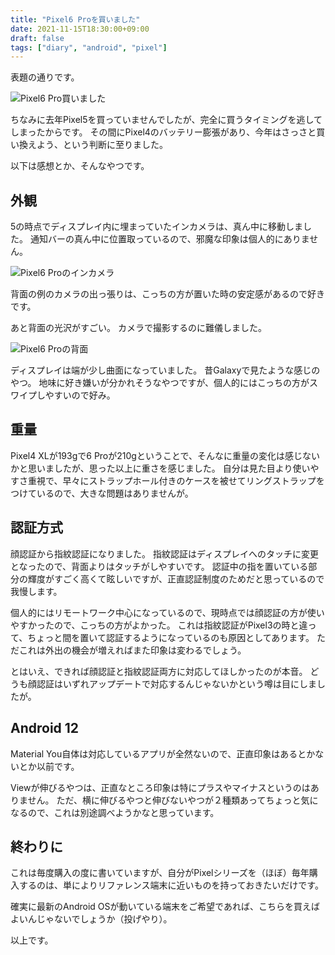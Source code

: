 ```yaml
---
title: "Pixel6 Proを買いました"
date: 2021-11-15T18:30:00+09:00
draft: false
tags: ["diary", "android", "pixel"]
---
```


表題の通りです。

![Pixel6 Pro買いました](/note/image/add_buy-pixel6-pro/pixel6pro_buy.jpg)

ちなみに去年Pixel5を買っていませんでしたが、完全に買うタイミングを逃してしまったからです。
その間にPixel4のバッテリー膨張があり、今年はさっさと買い換えよう、という判断に至りました。

以下は感想とか、そんなやつです。

## 外観

5の時点でディスプレイ内に埋まっていたインカメラは、真ん中に移動しました。
通知バーの真ん中に位置取っているので、邪魔な印象は個人的にありません。

![Pixel6 Proのインカメラ](/note/image/add_buy-pixel6-pro/pixel6pro_in_camera.jpg)

背面の例のカメラの出っ張りは、こっちの方が置いた時の安定感があるので好きです。

あと背面の光沢がすごい。
カメラで撮影するのに難儀しました。

![Pixel6 Proの背面](/note/image/add_buy-pixel6-pro/pixel6pro_back.jpg)

ディスプレイは端が少し曲面になっていました。
昔Galaxyで見たような感じのやつ。
地味に好き嫌いが分かれそうなやつですが、個人的にはこっちの方がスワイプしやすいので好み。

## 重量

Pixel4 XLが193gで6 Proが210gということで、そんなに重量の変化は感じないかと思いましたが、思った以上に重さを感じました。
自分は見た目より使いやすさ重視で、早々にストラップホール付きのケースを被せてリングストラップをつけているので、大きな問題はありませんが。

## 認証方式

顔認証から指紋認証になりました。
指紋認証はディスプレイへのタッチに変更となったので、背面よりはタッチがしやすいです。
認証中の指を置いている部分の輝度がすごく高くて眩しいですが、正直認証制度のためだと思っているので我慢します。

個人的にはリモートワーク中心になっているので、現時点では顔認証の方が使いやすかったので、こっちの方がよかった。
これは指紋認証がPixel3の時と違って、ちょっと間を置いて認証するようになっているのも原因としてあります。
ただこれは外出の機会が増えればまた印象は変わるでしょう。

とはいえ、できれば顔認証と指紋認証両方に対応してほしかったのが本音。
どうも顔認証はいずれアップデートで対応するんじゃないかという噂は目にしましたが。

## Android 12

Material You自体は対応しているアプリが全然ないので、正直印象はあるとかないとか以前です。

Viewが伸びるやつは、正直なところ印象は特にプラスやマイナスというのはありません。
ただ、横に伸びるやつと伸びないやつが２種類あってちょっと気になるので、これは別途調べようかなと思っています。

## 終わりに

これは毎度購入の度に書いていますが、自分がPixelシリーズを（ほぼ）毎年購入するのは、単によりリファレンス端末に近いものを持っておきたいだけです。

確実に最新のAndroid OSが動いている端末をご希望であれば、こちらを買えばよいんじゃないでしょうか（投げやり）。

以上です。